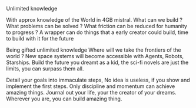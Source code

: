Unlimited knowledge

With approx knowledge of the World in 4GB mistral. 
What can we build ?
What problems can be solved ?
What friction can be reduced for humanity to progress ?
A wrapper can do things that a early creator could build, time to build with it for the future

Being gifted unlimited knowledge 
Where will we take the frontiers of the world ?
New space systems will become accessible with Agents, Robots, Starships.
Build the future you dreamt as a kid, the sci-fi novels are  just the limits, you can surpass them all.

Detail your goals into immaculate steps,
No idea is useless, if you show and implement the first steps. Only discipline and momentum can achieve amazing things. 
Journal out your life, your the creator of your dreams. Wherever you are, you can build amazing thing. 